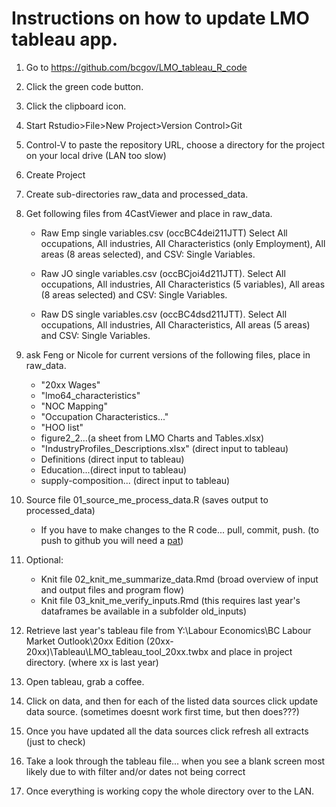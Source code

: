 # Instructions on how to update LMO tableau app.

1.  Go to <https://github.com/bcgov/LMO_tableau_R_code>

2.  Click the green code button.

3.  Click the clipboard icon.

4.  Start Rstudio\>File\>New Project\>Version Control\>Git

5.  Control-V to paste the repository URL, choose a directory for the project on your local drive (LAN too slow)

6.  Create Project

7.  Create sub-directories raw_data and processed_data.

8.  Get following files from 4CastViewer and place in raw_data.

    -   Raw Emp single variables.csv (occBC4dei211JTT) Select All occupations, All industries, All Characteristics (only Employment), All areas (8 areas selected), and CSV: Single Variables.

    -   Raw JO single variables.csv (occBCjoi4d211JTT). Select All occupations, All industries, All Characteristics (5 variables), All areas (8 areas selected) and CSV: Single Variables.

    -   Raw DS single variables.csv (occBC4dsd211JTT). Select All occupations, All industries, All Characteristics, All areas (5 areas) and CSV: Single Variables.

9.  ask Feng or Nicole for current versions of the following files, place in raw_data.

    -   "20xx Wages"
    -   "lmo64_characteristics"
    -   "NOC Mapping"
    -   "Occupation Characteristics..."
    -   "HOO list"
    -   figure2_2...(a sheet from LMO Charts and Tables.xlsx)
    -   "IndustryProfiles_Descriptions.xlsx" (direct input to tableau)
    -   Definitions (direct input to tableau)
    -   Education...(direct input to tableau)
    -   supply-composition... (direct input to tableau)

10. Source file 01_source_me_process_data.R (saves output to processed_data)

    -   If you have to make changes to the R code... pull, commit, push. (to push to github you will need a [pat](https://rfortherestofus.com/2021/02/how-to-use-git-github-with-r/))

11. Optional:

    -   Knit file 02_knit_me_summarize_data.Rmd (broad overview of input and output files and program flow)
    -   Knit file 03_knit_me_verify_inputs.Rmd (this requires last year's dataframes be available in a subfolder old_inputs)

12. Retrieve last year's tableau file from Y:\Labour Economics\BC Labour Market Outlook\\20xx Edition (20xx-20xx)\Tableau\LMO\_tableau_tool_20xx.twbx and place in project directory. (where xx is last year)

13. Open tableau, grab a coffee.

14. Click on data, and then for each of the listed data sources click update data source. (sometimes doesnt work first time, but then does???)

15. Once you have updated all the data sources click refresh all extracts (just to check)

16. Take a look through the tableau file... when you see a blank screen most likely due to with filter and/or dates not being correct

17. Once everything is working copy the whole directory over to the LAN.
